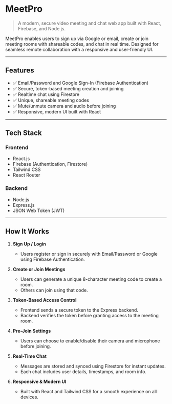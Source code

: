 #  MeetPro

> A modern, secure video meeting and chat web app built with React, Firebase, and Node.js.

MeetPro enables users to sign up via Google or email, create or join meeting rooms with shareable codes, and chat in real time. Designed for seamless remote collaboration with a responsive and user-friendly UI.

---

## Features

- ✅ Email/Password and Google Sign-In (Firebase Authentication)
- ✅ Secure, token-based meeting creation and joining
- ✅ Realtime chat using Firestore
- ✅ Unique, shareable meeting codes
- ✅ Mute/unmute camera and audio before joining
- ✅ Responsive, modern UI built with React

---

## Tech Stack

### Frontend
- React.js
- Firebase (Authentication, Firestore)
- Tailwind CSS
- React Router

### Backend
- Node.js
- Express.js
- JSON Web Token (JWT)

---

##  How It Works

1. **Sign Up / Login**  
   - Users register or sign in securely with Email/Password or Google using Firebase Authentication.

2. **Create or Join Meetings**  
   - Users can generate a unique 8-character meeting code to create a room.
   - Others can join using that code.

3. **Token-Based Access Control**  
   - Frontend sends a secure token to the Express backend.
   - Backend verifies the token before granting access to the meeting room.

4. **Pre-Join Settings**  
   - Users can choose to enable/disable their camera and microphone before joining.

5. **Real-Time Chat**  
   - Messages are stored and synced using Firestore for instant updates.
   - Each chat includes user details, timestamps, and room info.

6. **Responsive & Modern UI**  
   - Built with React and Tailwind CSS for a smooth experience on all devices.



